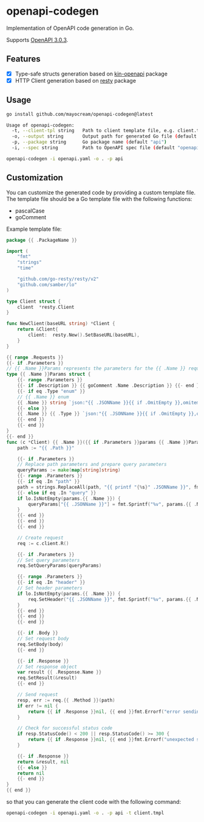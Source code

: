 # openapi-codegen

Implementation of OpenAPI code generation in Go.

Supports [OpenAPI 3.0.3](https://spec.openapis.org/oas/v3.0.3.html).

## Features

- [x] Type-safe structs generation based on [kin-openapi](https://github.com/getkin/kin-openapi) package
- [x] HTTP Client generation based on [resty](https://github.com/go-resty/resty) package

## Usage

```bash
go install github.com/mayocream/openapi-codegen@latest

Usage of openapi-codegen:
  -t, --client-tpl string   Path to client template file, e.g. client.tmpl
  -o, --output string       Output path for generated Go file (default ".")
  -p, --package string      Go package name (default "api")
  -i, --spec string         Path to OpenAPI spec file (default "openapi.yaml")

openapi-codegen -i openapi.yaml -o . -p api
```

## Customization

You can customize the generated code by providing a custom template file. The template file should be a Go template file with the following functions:
- pascalCase
- goComment

Example template file:
```go
package {{ .PackageName }}

import (
	"fmt"
	"strings"
	"time"

	"github.com/go-resty/resty/v2"
	"github.com/samber/lo"
)

type Client struct {
	client  *resty.Client
}

func NewClient(baseURL string) *Client {
	return &Client{
		client:  resty.New().SetBaseURL(baseURL),
	}
}

{{ range .Requests }}
{{- if .Parameters }}
// {{ .Name }}Params represents the parameters for the {{ .Name }} request
type {{ .Name }}Params struct {
	{{- range .Parameters }}
	{{- if .Description }} {{ goComment .Name .Description }} {{- end }}
	{{- if eq .Type "enum" }}
	// {{ .Name }} enum
	{{ .Name }} string `json:"{{ .JSONName }}{{ if .OmitEmpty }},omitempty{{ end }}"`
	{{- else }}
	{{ .Name }} {{ .Type }} `json:"{{ .JSONName }}{{ if .OmitEmpty }},omitempty{{ end }}"`
	{{- end }}
	{{- end }}
}
{{- end }}
func (c *Client) {{ .Name }}({{ if .Parameters }}params {{ .Name }}Params{{ end }}{{ if .Body }}, body {{ .Body.Name }} {{ end }}) ({{ if .Response }}*{{ .Response.Name }}, {{ end }}error) {
	path := "{{ .Path }}"

	{{- if .Parameters }}
	// Replace path parameters and prepare query parameters
	queryParams := make(map[string]string)
	{{- range .Parameters }}
	{{- if eq .In "path" }}
	path = strings.ReplaceAll(path, "{{ printf "{%s}" .JSONName }}", fmt.Sprintf("%v", params.{{ .Name }}))
	{{- else if eq .In "query" }}
	if lo.IsNotEmpty(params.{{ .Name }}) {
		queryParams["{{ .JSONName }}"] = fmt.Sprintf("%v", params.{{ .Name }})
	}
	{{- end }}
	{{- end }}
	{{- end }}

	// Create request
	req := c.client.R()

	{{- if .Parameters }}
	// Set query parameters
	req.SetQueryParams(queryParams)

	{{- range .Parameters }}
	{{- if eq .In "header" }}
	// Set header parameters
	if lo.IsNotEmpty(params.{{ .Name }}) {
		req.SetHeader("{{ .JSONName }}", fmt.Sprintf("%v", params.{{ .Name }}))
	}
	{{- end }}
	{{- end }}
	{{- end }}

	{{- if .Body }}
	// Set request body
	req.SetBody(body)
	{{- end }}

	{{- if .Response }}
	// Set response object
	var result {{ .Response.Name }}
	req.SetResult(&result)
	{{- end }}

	// Send request
	resp, err := req.{{ .Method }}(path)
	if err != nil {
		return {{ if .Response }}nil, {{ end }}fmt.Errorf("error sending request: %w", err)
	}

	// Check for successful status code
	if resp.StatusCode() < 200 || resp.StatusCode() >= 300 {
		return {{ if .Response }}nil, {{ end }}fmt.Errorf("unexpected status code: %d, body: %s", resp.StatusCode(), resp.String())
	}

	{{- if .Response }}
	return &result, nil
	{{- else }}
	return nil
	{{- end }}
}
{{ end }}
```

so that you can generate the client code with the following command:
```bash
openapi-codegen -i openapi.yaml -o . -p api -t client.tmpl
```
